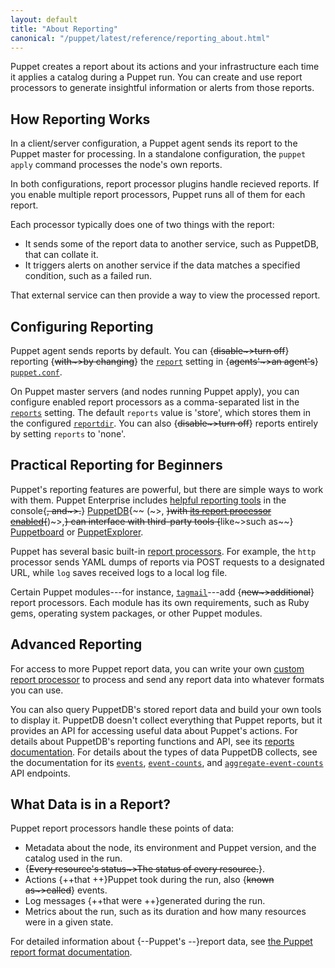 ```yaml
---
layout: default
title: "About Reporting"
canonical: "/puppet/latest/reference/reporting_about.html"
---
```


[report]: /references/latest/configuration.html#report
[reports]: /references/latest/configuration.html#reports
[reportdir]: /references/latest/configuration.html#reportdir
[puppet.conf]: ./config_file_main.html

Puppet creates a report about its actions and your infrastructure each time it applies a catalog during a Puppet run. You can create and use report processors to generate insightful information or alerts from those reports.

## How Reporting Works

In a client/server configuration, a Puppet agent sends its report to the Puppet master for processing. In a standalone configuration, the `puppet apply` command processes the node's own reports.

In both configurations, report processor plugins handle recieved reports. If you enable multiple report processors, Puppet runs all of them for each report.

Each processor typically does one of two things with the report:

- It sends some of the report data to another service, such as PuppetDB, that can collate it.
- It triggers alerts on another service if the data matches a specified condition, such as a failed run.

That external service can then provide a way to view the processed report.

## Configuring Reporting

Puppet agent sends reports by default. You can {~~disable~>turn off~~} reporting {~~with~>by changing~~} the [`report`][report] setting in {~~agents'~>an agent's~~} [`puppet.conf`][puppet.conf].

On Puppet master servers (and nodes running Puppet apply), you can configure enabled report processors as a comma-separated list in the [`reports`][reports] setting. The default `reports` value is 'store', which stores them in the configured [`reportdir`][reportdir]. You can also {~~disable~>turn off~~} reports entirely by setting `reports` to 'none'.


## Practical Reporting for Beginners

Puppet's reporting features are powerful, but there are simple ways to work with them. Puppet Enterprise includes [helpful reporting tools](/pe/latest/CM_reports.html) in the console{~~, and~>.~~} [PuppetDB](/puppetdb/latest/){~~ (~>, ~~}with [its report processor enabled](/puppetdb/latest/connect_puppet_master.html#enabling-report-storage){~~)~>,~~} can interface with third-party tools {~~like~>such as~~} [Puppetboard](https://github.com/puppet-community/puppetboard) or [PuppetExplorer](https://github.com/spotify/puppetexplorer).

Puppet has several basic built-in [report processors](/references/latest/report.html). For example, the `http` processor sends YAML dumps of reports via POST requests to a designated URL, while `log` saves received logs to a local log file.

Certain Puppet modules---for instance, [`tagmail`](https://forge.puppetlabs.com/puppetlabs/tagmail)---add {~~new~>additional~~} report processors. Each module has its own requirements, such as Ruby gems, operating system packages, or other Puppet modules.

## Advanced Reporting

For access to more Puppet report data, you can write your own [custom report processor](./reporting_write_processors.html) to process and send any report data into whatever formats you can use.

You can also query PuppetDB's stored report data and build your own tools to display it. PuppetDB doesn't collect everything that Puppet reports, but it provides an API for accessing useful data about Puppet's actions. For details about PuppetDB's reporting functions and API, see its [reports documentation](/puppetdb/latest/api/query/v4/reports.html). For details about the types of data PuppetDB collects, see the documentation for its [`events`](/puppetdb/latest/api/query/v4/events.html), [`event-counts`](/puppetdb/latest/api/query/v4/event-counts.html), and [`aggregate-event-counts`](/puppetdb/latest/api/query/v4/aggregate-event-counts.html) API endpoints.

## What Data is in a Report?

Puppet report processors handle these points of data:

* Metadata about the node, its environment and Puppet version, and the catalog used in the run.
* {~~Every resource's status~>The status of every resource.~~}.
* Actions {++that ++}Puppet took during the run, also {~~known as~>called~~} events.
* Log messages {++that were ++}generated during the run.
* Metrics about the run, such as its duration and how many resources were in a given state.

For detailed information about {--Puppet's --}report data, see [the Puppet report format documentation](./format_report.markdown).
